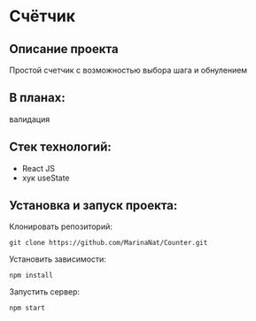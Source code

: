 # Счётчик

## Описание проекта

Простой счетчик с возможностью выбора шага и обнулением

## В планах:
валидация

## Стек технологий:
* React JS
* хук useState

## Установка и запуск проекта:
Клонировать репозиторий:

    git clone https://github.com/MarinaNat/Counter.git

Установить зависимости:

    npm install

Запустить сервер:

    npm start